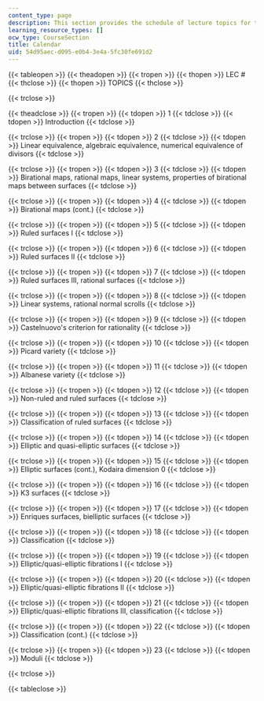 ```yaml
---
content_type: page
description: This section provides the schedule of lecture topics for the course.
learning_resource_types: []
ocw_type: CourseSection
title: Calendar
uid: 54d95aec-d095-e0b4-3e4a-5fc30fe691d2
---
```


{{< tableopen >}}
{{< theadopen >}}
{{< tropen >}}
{{< thopen >}}
LEC #
{{< thclose >}}
{{< thopen >}}
TOPICS
{{< thclose >}}

{{< trclose >}}

{{< theadclose >}}
{{< tropen >}}
{{< tdopen >}}
1
{{< tdclose >}}
{{< tdopen >}}
Introduction
{{< tdclose >}}

{{< trclose >}}
{{< tropen >}}
{{< tdopen >}}
2
{{< tdclose >}}
{{< tdopen >}}
Linear equivalence, algebraic equivalence, numerical equivalence of divisors
{{< tdclose >}}

{{< trclose >}}
{{< tropen >}}
{{< tdopen >}}
3
{{< tdclose >}}
{{< tdopen >}}
Birational maps, rational maps, linear systems, properties of birational maps between surfaces
{{< tdclose >}}

{{< trclose >}}
{{< tropen >}}
{{< tdopen >}}
4
{{< tdclose >}}
{{< tdopen >}}
Birational maps (cont.)
{{< tdclose >}}

{{< trclose >}}
{{< tropen >}}
{{< tdopen >}}
5
{{< tdclose >}}
{{< tdopen >}}
Ruled surfaces I
{{< tdclose >}}

{{< trclose >}}
{{< tropen >}}
{{< tdopen >}}
6
{{< tdclose >}}
{{< tdopen >}}
Ruled surfaces II
{{< tdclose >}}

{{< trclose >}}
{{< tropen >}}
{{< tdopen >}}
7
{{< tdclose >}}
{{< tdopen >}}
Ruled surfaces III, rational surfaces
{{< tdclose >}}

{{< trclose >}}
{{< tropen >}}
{{< tdopen >}}
8
{{< tdclose >}}
{{< tdopen >}}
Linear systems, rational normal scrolls
{{< tdclose >}}

{{< trclose >}}
{{< tropen >}}
{{< tdopen >}}
9
{{< tdclose >}}
{{< tdopen >}}
Castelnuovo's criterion for rationality
{{< tdclose >}}

{{< trclose >}}
{{< tropen >}}
{{< tdopen >}}
10
{{< tdclose >}}
{{< tdopen >}}
Picard variety
{{< tdclose >}}

{{< trclose >}}
{{< tropen >}}
{{< tdopen >}}
11
{{< tdclose >}}
{{< tdopen >}}
Albanese variety
{{< tdclose >}}

{{< trclose >}}
{{< tropen >}}
{{< tdopen >}}
12
{{< tdclose >}}
{{< tdopen >}}
Non-ruled and ruled surfaces
{{< tdclose >}}

{{< trclose >}}
{{< tropen >}}
{{< tdopen >}}
13
{{< tdclose >}}
{{< tdopen >}}
Classification of ruled surfaces
{{< tdclose >}}

{{< trclose >}}
{{< tropen >}}
{{< tdopen >}}
14
{{< tdclose >}}
{{< tdopen >}}
Elliptic and quasi-elliptic surfaces
{{< tdclose >}}

{{< trclose >}}
{{< tropen >}}
{{< tdopen >}}
15
{{< tdclose >}}
{{< tdopen >}}
Elliptic surfaces (cont.), Kodaira dimension 0
{{< tdclose >}}

{{< trclose >}}
{{< tropen >}}
{{< tdopen >}}
16
{{< tdclose >}}
{{< tdopen >}}
K3 surfaces
{{< tdclose >}}

{{< trclose >}}
{{< tropen >}}
{{< tdopen >}}
17
{{< tdclose >}}
{{< tdopen >}}
Enriques surfaces, bielliptic surfaces
{{< tdclose >}}

{{< trclose >}}
{{< tropen >}}
{{< tdopen >}}
18
{{< tdclose >}}
{{< tdopen >}}
Classification
{{< tdclose >}}

{{< trclose >}}
{{< tropen >}}
{{< tdopen >}}
19
{{< tdclose >}}
{{< tdopen >}}
Elliptic/quasi-elliptic fibrations I
{{< tdclose >}}

{{< trclose >}}
{{< tropen >}}
{{< tdopen >}}
20
{{< tdclose >}}
{{< tdopen >}}
Elliptic/quasi-elliptic fibrations II
{{< tdclose >}}

{{< trclose >}}
{{< tropen >}}
{{< tdopen >}}
21
{{< tdclose >}}
{{< tdopen >}}
Elliptic/quasi-elliptic fibrations III, classification
{{< tdclose >}}

{{< trclose >}}
{{< tropen >}}
{{< tdopen >}}
22
{{< tdclose >}}
{{< tdopen >}}
Classification (cont.)
{{< tdclose >}}

{{< trclose >}}
{{< tropen >}}
{{< tdopen >}}
23
{{< tdclose >}}
{{< tdopen >}}
Moduli
{{< tdclose >}}

{{< trclose >}}

{{< tableclose >}}